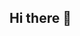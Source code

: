 ## Hi there 👋

<!--👋 Hi, I'm Kai

🎓 Information & Communication student at Meiji University  
💻 Member of POSSE (student programming community)  
🌱 Interested in: Web development, psychology, team dynamics, and product design  

---

🚀 What I Do
- 🧩 **Problem framing & requirements definition**  
  - Skilled at structuring messy discussions, finding the core problem, and aligning the team.  
- 💻 **Full-stack development (learning by doing)**  
  - PHP, JavaScript, React, MySQL  
  - Built hackathon products end-to-end in 24h sprints.  
- 🤝 **Teamwork & mentoring**  
  - Believe in the culture of *“teaching is learning”*.  
  - Enjoy creating systems where sharing knowledge is fun and rewarding.  

---

🏆 Highlights
- 🥇 Hackathon Winner — designed and built a gamified knowledge-sharing platform.  
- 🛠️ Delivered working PHP backend + multiple features solo overnight while supporting teammates.  
- 📊 Strong at **steering discussions**: keeping focus, aligning direction, and turning ideas into requirements.  

---

🎯 My Values
- **Curiosity**: explore deeply, from code to culture.  
- **Resilience**: capable of going the extra mile (or staying up all night) when it matters.  
- **Playfulness**: treat projects like experiments — bold ideas come from fun.  

---

📫 Connect
- GitHub: [@kamuuni]()  
- Twitter: [@YOUR-HANDLE](https://twitter.com/YOUR-HANDLE) (if you want to add)  
- LinkedIn: (optional)  

-->
